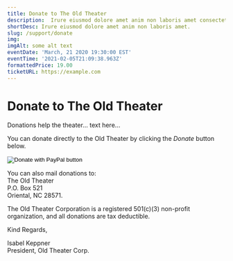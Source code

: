 ```yaml
---
title: Donate to The Old Theater
description:  Irure eiusmod dolore amet anim non laboris amet consectetur quis laboris consectetur. Ad dolore et pariatur ad sit ex officia ipsum proident adipisicing pariatur culpa duis. Irure nulla excepteur nulla dolore quis reprehenderit elit aliqua dolor voluptate anim do elit cupidatat.
shortDesc: Irure eiusmod dolore amet anim non laboris amet.
slug: /support/donate
img: 
imgAlt: some alt text
eventDate: 'March, 21 2020 19:30:00 EST'
eventTime: '2021-02-05T21:09:38.963Z'
formattedPrice: 19.00
ticketURL: https://example.com
---
```


# Donate to The Old Theater

Donations help the theater... text here...

You can donate directly to the Old Theater by clicking the *Donate* button below. 

<div class="text-center">
  <form action="https://www.paypal.com/cgi-bin/webscr" method="post" target="_top">
    <input type="hidden" name="cmd" value="_donations">
    <input type="hidden" name="business" value="PBWPVV6Y5N84C">
    <input type="hidden" name="currency_code" value="USD">
    <input  class="h-24" type="image" src="https://old-theater-pics.netlify.app/img/paypal-button.jpg" name="submit" title="PayPal - The safer, easier way to pay online!" alt="Donate with PayPal button" border="0">
    <img alt="" src="https://www.paypal.com/en_US/i/scr/pixel.gif" width="1" height="1" border="0">
  </form>
</div>


You can also mail donations to:  
The Old Theater   
P.O. Box 521   
Oriental, NC 28571.   

The Old Theater Corporation is a registered 501(c)(3) non-profit organization, and all donations are tax deductible.

Kind Regards,

Isabel Keppner  
President, Old Theater Corp.

